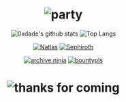 <div align="center">

# ![party](https://media.giphy.com/media/10FwycrnAkpshW/source.gif)

![0xdade's github stats](https://github-readme-stats.vercel.app/api?username=0xdade&show_icons=true&theme=synthwave&count_private=true)
![Top Langs](https://github-readme-stats.vercel.app/api/top-langs/?username=0xdade&theme=synthwave&layout=compact)

[![Natlas](https://github-readme-stats.vercel.app/api/pin/?username=natlas&repo=natlas&theme=synthwave)](https://github.com/natlas/natlas)
[![Sephiroth](https://github-readme-stats.vercel.app/api/pin/?username=0xdade&repo=sephiroth&theme=synthwave)](https://github.com/0xdade/sephiroth)

[![archive.ninja](https://github-readme-stats.vercel.app/api/pin/?username=0xdade&repo=archive.ninja&theme=synthwave)](https://github.com/0xdade/archive.ninja)
[![bountypls](https://github-readme-stats.vercel.app/api/pin/?username=0xdade&repo=bountypls.0xda.de&theme=synthwave)](https://bountypls.0xda.de)

# ![thanks for coming](https://media.giphy.com/media/FcT1BFYoHwJxu/giphy.gif)
</div>

<!--Shoo, what are you still doing here, go learn how to become a hacker https://www.youtube.com/watch?v=w8YKa5sIClQ -->
